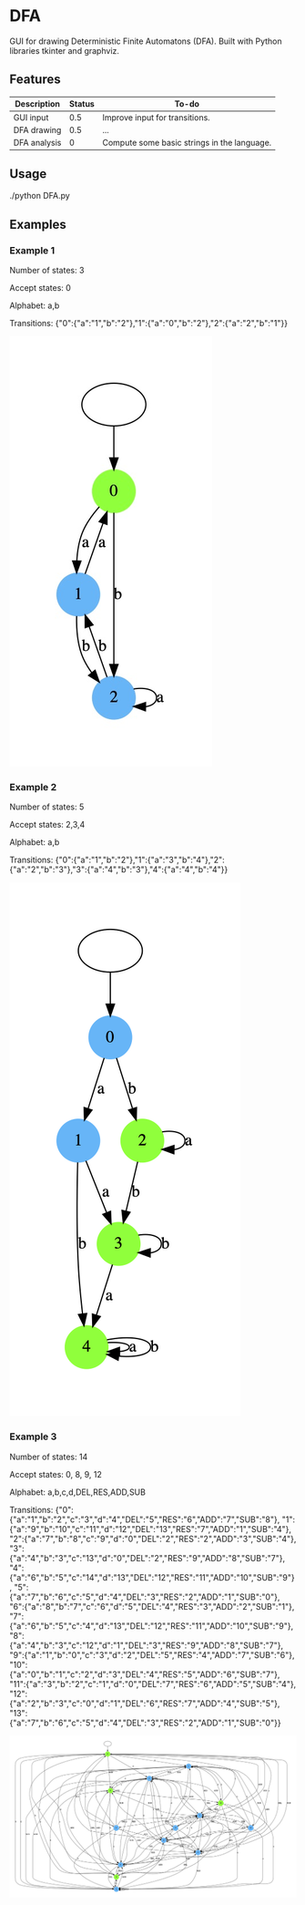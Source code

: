 # DFA
GUI for drawing Deterministic Finite Automatons (DFA). Built with Python libraries tkinter and graphviz.

## Features
 Description | Status | To-do
 --- | --- | --- |
 GUI input | 0.5 | Improve input for transitions.
 DFA drawing | 0.5 | ...
 DFA analysis | 0 | Compute some basic strings in the language. 

## Usage
./python DFA.py 

## Examples

### Example 1
Number of states: 3

Accept states: 0

Alphabet: a,b

Transitions: {"0":{"a":"1","b":"2"},"1":{"a":"0","b":"2"},"2":{"a":"2","b":"1"}}

![alt text](https://github.com/jackbullen/DFA/blob/main/pics/3state.jpg)

### Example 2
Number of states: 5

Accept states: 2,3,4

Alphabet: a,b

Transitions: {"0":{"a":"1","b":"2"},"1":{"a":"3","b":"4"},"2":{"a":"2","b":"3"},"3":{"a":"4","b":"3"},"4":{"a":"4","b":"4"}}

![alt text](https://github.com/jackbullen/DFA/blob/main/pics/5state.png)

### Example 3
Number of states: 14

Accept states: 0, 8, 9, 12

Alphabet: a,b,c,d,DEL,RES,ADD,SUB

Transitions: {"0":{"a":"1","b":"2","c":"3","d":"4","DEL":"5","RES":"6","ADD":"7","SUB":"8"},
"1":{"a":"9","b":"10","c":"11","d":"12","DEL":"13","RES":"7","ADD":"1","SUB":"4"},
"2":{"a":"7","b":"8","c":"9","d":"0","DEL":"2","RES":"2","ADD":"3","SUB":"4"},
"3":{"a":"4","b":"3","c":"13","d":"0","DEL":"2","RES":"9","ADD":"8","SUB":"7"},
"4":{"a":"6","b":"5","c":"14","d":"13","DEL":"12","RES":"11","ADD":"10","SUB":"9"},
"5":{"a":"7","b":"6","c":"5","d":"4","DEL":"3","RES":"2","ADD":"1","SUB":"0"},
"6":{"a":"8","b":"7","c":"6","d":"5","DEL":"4","RES":"3","ADD":"2","SUB":"1"},
"7":{"a":"6","b":"5","c":"4","d":"13","DEL":"12","RES":"11","ADD":"10","SUB":"9"},
"8":{"a":"4","b":"3","c":"12","d":"1","DEL":"3","RES":"9","ADD":"8","SUB":"7"},
"9":{"a":"1","b":"0","c":"3","d":"2","DEL":"5","RES":"4","ADD":"7","SUB":"6"},
"10":{"a":"0","b":"1","c":"2","d":"3","DEL":"4","RES":"5","ADD":"6","SUB":"7"},
"11":{"a":"3","b":"2","c":"1","d":"0","DEL":"7","RES":"6","ADD":"5","SUB":"4"},
"12":{"a":"2","b":"3","c":"0","d":"1","DEL":"6","RES":"7","ADD":"4","SUB":"5"},
"13":{"a":"7","b":"6","c":"5","d":"4","DEL":"3","RES":"2","ADD":"1","SUB":"0"}}

![alt text](https://github.com/jackbullen/DFA/blob/main/pics/25state.jpg)
